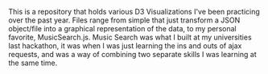 This is a repository that holds various D3 Visualizations I've been practicing over the past year.  Files range from simple that just transform a JSON object/file into a graphical representation of the data, to my personal favorite, MusicSearch.js.  Music Search was what I built at my universities last hackathon, it was when I was just learning the ins and outs of ajax requests, and was a way of combining two separate skills I was learning at the same time.  
